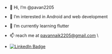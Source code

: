 - 👋 Hi, I’m @pavan2205
- 👀 I’m interested in Android and web development
- 🌱 I’m currently learning flutter
- 📫 reach me at pavannaik2205@gmail.com \

- [![LinkedIn Badge](https://img.shields.io/badge/LinkedIn-Profile-informational?style=flat&logo=linkedin&logoColor=white&color=0D76A8)](https://www.linkedin.com/in/pavan-naik-155907205/)


<!---
pavan2205/pavan2205 is a ✨ special ✨ repository because its `README.md` (this file) appears on your GitHub profile.
You can click the Preview link to take a look at your changes.
--->
